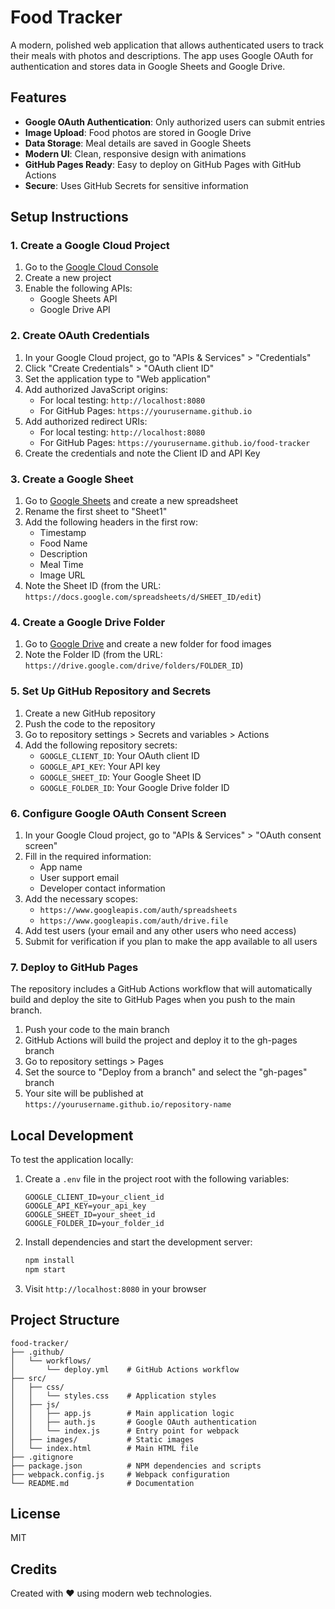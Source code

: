 # Food Tracker

A modern, polished web application that allows authenticated users to track their meals with photos and descriptions. The app uses Google OAuth for authentication and stores data in Google Sheets and Google Drive.

## Features

- **Google OAuth Authentication**: Only authorized users can submit entries
- **Image Upload**: Food photos are stored in Google Drive
- **Data Storage**: Meal details are saved in Google Sheets
- **Modern UI**: Clean, responsive design with animations
- **GitHub Pages Ready**: Easy to deploy on GitHub Pages with GitHub Actions
- **Secure**: Uses GitHub Secrets for sensitive information

## Setup Instructions

### 1. Create a Google Cloud Project

1. Go to the [Google Cloud Console](https://console.cloud.google.com/)
2. Create a new project
3. Enable the following APIs:
   - Google Sheets API
   - Google Drive API

### 2. Create OAuth Credentials

1. In your Google Cloud project, go to "APIs & Services" > "Credentials"
2. Click "Create Credentials" > "OAuth client ID"
3. Set the application type to "Web application"
4. Add authorized JavaScript origins:
   - For local testing: `http://localhost:8080`
   - For GitHub Pages: `https://yourusername.github.io`
5. Add authorized redirect URIs:
   - For local testing: `http://localhost:8080`
   - For GitHub Pages: `https://yourusername.github.io/food-tracker`
6. Create the credentials and note the Client ID and API Key

### 3. Create a Google Sheet

1. Go to [Google Sheets](https://sheets.google.com/) and create a new spreadsheet
2. Rename the first sheet to "Sheet1"
3. Add the following headers in the first row:
   - Timestamp
   - Food Name
   - Description
   - Meal Time
   - Image URL
4. Note the Sheet ID (from the URL: `https://docs.google.com/spreadsheets/d/SHEET_ID/edit`)

### 4. Create a Google Drive Folder

1. Go to [Google Drive](https://drive.google.com/) and create a new folder for food images
2. Note the Folder ID (from the URL: `https://drive.google.com/drive/folders/FOLDER_ID`)

### 5. Set Up GitHub Repository and Secrets

1. Create a new GitHub repository
2. Push the code to the repository
3. Go to repository settings > Secrets and variables > Actions
4. Add the following repository secrets:
   - `GOOGLE_CLIENT_ID`: Your OAuth client ID
   - `GOOGLE_API_KEY`: Your API key
   - `GOOGLE_SHEET_ID`: Your Google Sheet ID
   - `GOOGLE_FOLDER_ID`: Your Google Drive folder ID

### 6. Configure Google OAuth Consent Screen

1. In your Google Cloud project, go to "APIs & Services" > "OAuth consent screen"
2. Fill in the required information:
   - App name
   - User support email
   - Developer contact information
3. Add the necessary scopes:
   - `https://www.googleapis.com/auth/spreadsheets`
   - `https://www.googleapis.com/auth/drive.file`
4. Add test users (your email and any other users who need access)
5. Submit for verification if you plan to make the app available to all users

### 7. Deploy to GitHub Pages

The repository includes a GitHub Actions workflow that will automatically build and deploy the site to GitHub Pages when you push to the main branch.

1. Push your code to the main branch
2. GitHub Actions will build the project and deploy it to the gh-pages branch
3. Go to repository settings > Pages
4. Set the source to "Deploy from a branch" and select the "gh-pages" branch
5. Your site will be published at `https://yourusername.github.io/repository-name`

## Local Development

To test the application locally:

1. Create a `.env` file in the project root with the following variables:
   ```
   GOOGLE_CLIENT_ID=your_client_id
   GOOGLE_API_KEY=your_api_key
   GOOGLE_SHEET_ID=your_sheet_id
   GOOGLE_FOLDER_ID=your_folder_id
   ```

2. Install dependencies and start the development server:
   ```bash
   npm install
   npm start
   ```

3. Visit `http://localhost:8080` in your browser

## Project Structure

```
food-tracker/
├── .github/
│   └── workflows/
│       └── deploy.yml    # GitHub Actions workflow
├── src/
│   ├── css/
│   │   └── styles.css    # Application styles
│   ├── js/
│   │   ├── app.js        # Main application logic
│   │   ├── auth.js       # Google OAuth authentication
│   │   └── index.js      # Entry point for webpack
│   ├── images/           # Static images
│   └── index.html        # Main HTML file
├── .gitignore
├── package.json          # NPM dependencies and scripts
├── webpack.config.js     # Webpack configuration
└── README.md             # Documentation
```

## License

MIT

## Credits

Created with ❤️ using modern web technologies.
